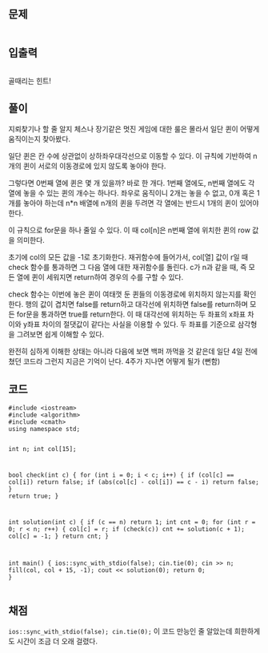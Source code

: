 <h2 id="문제">문제</h2>
<p><img alt="" src="https://velog.velcdn.com/images/coolgamja_/post/ea733c90-5818-4792-88cc-4e055bce07a8/image.png" /></p>
<h2 id="입출력">입출력</h2>
<p><img alt="" src="https://velog.velcdn.com/images/coolgamja_/post/35fbfe6d-8105-4828-9814-5f9a899b8721/image.png" /></p>
<p>골때리는 힌트!</p>
<h2 id="풀이">풀이</h2>
<p>지뢰찾기나 할 줄 알지 체스나 장기같은 멋진 게임에 대한 룰은 몰라서
일단 퀸이 어떻게 움직이는지 찾아봤다.</p>
<p>일단 퀸은 칸 수에 상관없이 상하좌우대각선으로 이동할 수 있다.
이 규칙에 기반하여 n개의 퀸이 서로의 이동경로에 있지 않도록 놓아야 한다.</p>
<p>그렇다면 0번째 열에 퀸은 몇 개 있을까? 바로 한 개다.
1번째 열에도, n번째 열에도 각 열에 놓을 수 있는 퀸의 개수는 하나다.
좌우로 움직이니 2개는 놓을 수 없고,
0개 혹은 1개를 놓아야 하는데 n*n 배열에 n개의 퀸을 두려면
각 열에는 반드시 1개의 퀸이 있어야 한다.</p>
<p>이 규칙으로 for문을 하나 줄일 수 있다.
이 때 col[n]은 n번째 열에 위치한 퀸의 row 값을 의미한다.</p>
<p>초기에 col의 모든 값을 -1로 초기화한다.
재귀함수에 들어가서, col[열] 값이 r일 때 check 함수를 통과하면 그 다음 열에 대한 재귀함수를 돌린다.
c가 n과 같을 때, 즉 모든 열에 퀸이 세워지면 return하여 경우의 수를 구할 수 있다.</p>
<p>check 함수는 이번에 놓은 퀸이 여태껏 둔 퀸들의 이동경로에 위치하지 않는지를 확인한다.
행의 값이 겹치면 false를 return하고
대각선에 위치하면 false를 return하며
모든 for문을 통과하면 true를 return한다.
이 때 대각선에 위치하는 두 좌표의 x좌표 차이와 y좌표 차이의 절댓값이 같다는 사실을 이용할 수 있다.
두 좌표를 기준으로 삼각형을 그려보면 쉽게 이해할 수 있다.</p>
<p>완전히 심하게 이해한 상태는 아니라 다음에 보면 백퍼 까먹을 것 같은데
일단 4일 전에 쳤던 코드라 그런지 지금은 기억이 난다.
4주가 지나면 어떻게 될가 (뻔함)</p>
<h2 id="코드">코드</h2>
<pre><code class="language-cpp">#include &lt;iostream&gt;
#include &lt;algorithm&gt;
#include &lt;cmath&gt;
using namespace std;

int n;
int col[15];

bool check(int c) {
    for (int i = 0; i &lt; c; i++) {
        if (col[c] == col[i]) return false;
        if (abs(col[c] - col[i]) == c - i) return false;
    }
    return true;
}

int solution(int c) {
    if (c == n) return 1;
    int cnt = 0;
    for (int r = 0; r &lt; n; r++) {
        col[c] = r;
        if (check(c)) cnt += solution(c + 1);
        col[c] = -1;
    }
    return cnt;
}

int main() {
    ios::sync_with_stdio(false);
    cin.tie(0);
    cin &gt;&gt; n;
    fill(col, col + 15, -1);
    cout &lt;&lt; solution(0);
    return 0;
}</code></pre>
<h2 id="채점">채점</h2>
<p><code>ios::sync_with_stdio(false); cin.tie(0);</code>
이 코드 만능인 줄 알았는데 희한하게도 시간이 조금 더 오래 걸렸다.</p>
<p><img alt="" src="https://velog.velcdn.com/images/coolgamja_/post/249117f4-57aa-4bec-b96c-5d89fdd39a14/image.png" /></p>